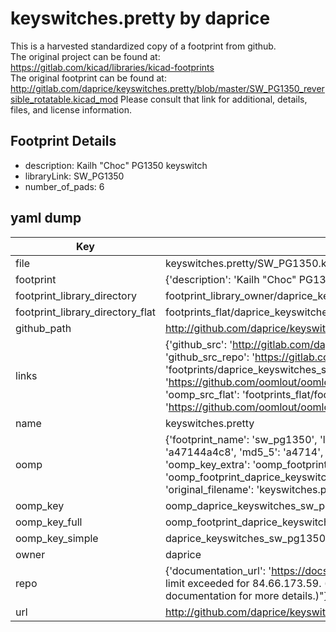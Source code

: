# keyswitches.pretty by daprice  
This is a harvested standardized copy of a footprint from github.  
The original project can be found at:  
https://gitlab.com/kicad/libraries/kicad-footprints  
The original footprint can be found at:
http://gitlab.com/daprice/keyswitches.pretty/blob/master/SW_PG1350_reversible_rotatable.kicad_mod
Please consult that link for additional, details, files, and license information.  
## Footprint Details
* description: Kailh "Choc" PG1350 keyswitch  
* libraryLink: SW_PG1350  
* number_of_pads: 6  
## yaml dump  
| Key | Value |  
| --- | --- |  
| file | keyswitches.pretty/SW_PG1350.kicad_mod |  
| footprint | {'description': 'Kailh "Choc" PG1350 keyswitch', 'libraryLink': 'SW_PG1350', 'number_of_pads': 6} |  
| footprint_library_directory | footprint_library_owner/daprice_keyswitches.pretty |  
| footprint_library_directory_flat | footprints_flat/daprice_keyswitches_sw_pg1350/working |  
| github_path | http://github.com/daprice/keyswitches.pretty/blob/master/SW_PG1350.kicad_mod |  
| links | {'github_src': 'http://gitlab.com/daprice/keyswitches.pretty/blob/master/SW_PG1350_reversible_rotatable.kicad_mod', 'github_src_repo': 'https://gitlab.com/kicad/libraries/kicad-footprints', 'oomp_bot': 'footprints/daprice_keyswitches_sw_pg1350/working', 'oomp_bot_github': 'https://github.com/oomlout/oomlout_oomp_footprint_bot/tree/main/footprints/daprice_keyswitches_sw_pg1350/working', 'oomp_src_flat': 'footprints_flat/footprints_flat/daprice_keyswitches_sw_pg1350/working', 'oomp_src_flat_github': 'https://github.com/oomlout/oomlout_oomp_footprint_src/tree/main/footprints_flat/daprice_keyswitches_sw_pg1350/working'} |  
| name | keyswitches.pretty |  
| oomp | {'footprint_name': 'sw_pg1350', 'library_name': 'keyswitches', 'md5': 'a47144a4c849876a2b88906b006a9512', 'md5_10': 'a47144a4c8', 'md5_5': 'a4714', 'md5_6': 'a47144', 'oomp_key': 'oomp_daprice_keyswitches_sw_pg1350', 'oomp_key_extra': 'oomp_footprint_daprice_keyswitches_sw_pg1350', 'oomp_key_full': 'oomp_footprint_daprice_keyswitches_sw_pg1350_a47144', 'oomp_key_simple': 'daprice_keyswitches_sw_pg1350', 'original_filename': 'keyswitches.pretty/SW_PG1350.kicad_mod', 'owner_name': 'daprice'} |  
| oomp_key | oomp_daprice_keyswitches_sw_pg1350 |  
| oomp_key_full | oomp_footprint_daprice_keyswitches_sw_pg1350 |  
| oomp_key_simple | daprice_keyswitches_sw_pg1350 |  
| owner | daprice |  
| repo | {'documentation_url': 'https://docs.github.com/rest/overview/resources-in-the-rest-api#rate-limiting', 'message': "API rate limit exceeded for 84.66.173.59. (But here's the good news: Authenticated requests get a higher rate limit. Check out the documentation for more details.)"} |  
| url | http://github.com/daprice/keyswitches.pretty |  

